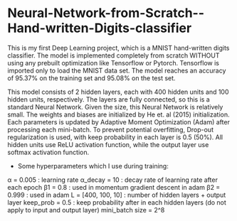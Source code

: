 # Neural-Network-from-Scratch--Hand-written-Digits-classifier
This is my first Deep Learning project, which is a MNIST hand-written digits classifier. The model is implemented completely from scratch WITHOUT using any prebuilt optimization like Tensorflow or Pytorch. Tensorflow is imported only to load the MNIST data set. The model reaches an accuracy of 95.37% on the training set and 95.08% on the test set.

This model consists of 2 hidden layers, each with 400 hidden units and 100 hidden units, respectively. The layers are fully connected, so this is a standard Neural Network. Given the size, this Neural Network is relatively small. The weights and biases are initialized by He et. al (2015) initialization. Each parameters is updated by Adaptive Moment Optimization (Adam) after processing each mini-batch. To prevent potential overfitting, Drop-out regularization is used, with keep probability in each layer is 0.5 (50%). All hidden units use ReLU activation function, while the output layer use softmax activation function.

* Some hyperparameters which I use during training:

α = 0.005          : learning rate
α_decay = 10       : decay rate of learning rate after each epoch
β1 = 0.8           : used in momentum gradient descent in adam
β2 = 0.999         : used in adam
L = [400, 100, 10] : number of hidden layers + output layer
keep_prob = 0.5    : keep probability after in each hidden layers (do not apply to input and output layer)
mini_batch size = 2^8
